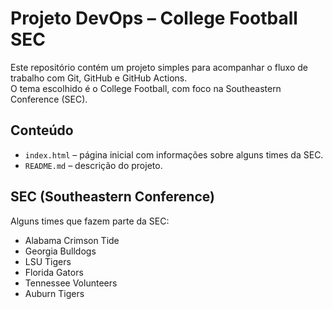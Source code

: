 # Projeto DevOps – College Football SEC

Este repositório contém um projeto simples para acompanhar o fluxo de trabalho com Git, GitHub e GitHub Actions.  
O tema escolhido é o College Football, com foco na Southeastern Conference (SEC).

## Conteúdo
- `index.html` – página inicial com informações sobre alguns times da SEC.
- `README.md` – descrição do projeto.

## SEC (Southeastern Conference)
Alguns times que fazem parte da SEC:
- Alabama Crimson Tide
- Georgia Bulldogs
- LSU Tigers
- Florida Gators
- Tennessee Volunteers
- Auburn Tigers
